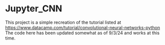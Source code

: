 # Jupyter_CNN

This project is a simple recreation of the tutorial listed at https://www.datacamp.com/tutorial/convolutional-neural-networks-python
The code here has been updated somewhat as of 9/3/24 and works at this time.
